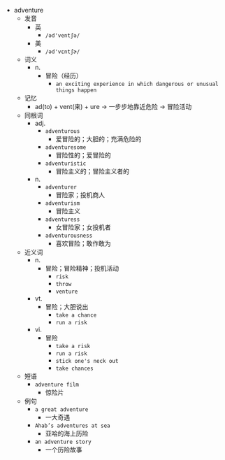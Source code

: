 - adventure
  - 发音
    - 英
      - `/əd'ventʃə/`
    - 美
      - `/əd'vɛntʃɚ/`
  - 词义
    - n.
      - 冒险（经历）
        - `an exciting experience in which dangerous or unusual things happen`
  - 记忆
    - ad(to) + vent(来) + ure → 一步步地靠近危险 → 冒险活动
  - 同根词
    - adj.
      - `adventurous`
        - 爱冒险的；大胆的；充满危险的
      - `adventuresome`
        - 冒险性的；爱冒险的
      - `adventuristic`
        - 冒险主义的；冒险主义者的
    - n.
      - `adventurer`
        - 冒险家；投机商人
      - `adventurism`
        - 冒险主义
      - `adventuress`
        - 女冒险家；女投机者
      - `adventurousness`
        - 喜欢冒险；敢作敢为
  - 近义词
    - n.
      - 冒险；冒险精神；投机活动
        - `risk`
        - `throw`
        - `venture`
    - vt.
      - 冒险；大胆说出
        - `take a chance`
        - `run a risk`
    - vi.
      - 冒险
        - `take a risk`
        - `run a risk`
        - `stick one's neck out`
        - `take chances`
  - 短语
    - `adventure film`
      - 惊险片 
  - 例句
    - `a great adventure`
      - 一大奇遇
    - `Ahab’s adventures at sea`
      - 亚哈的海上历险
    - `an adventure story`
      - 一个历险故事


